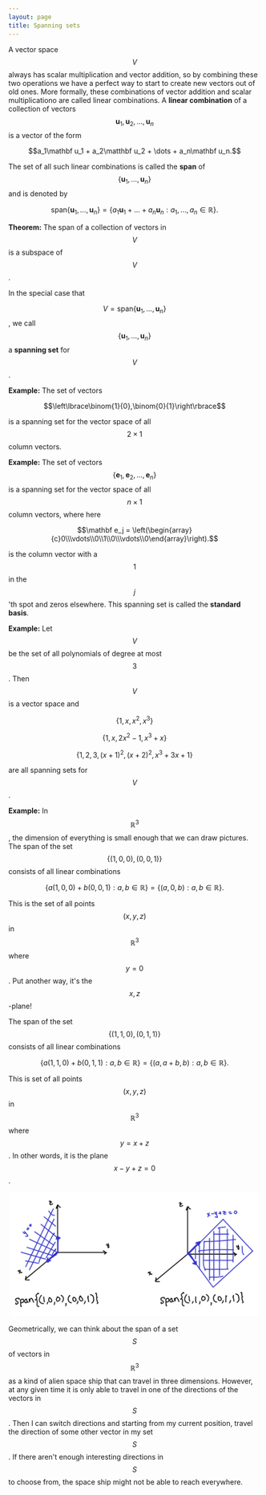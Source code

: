 ```yaml
---
layout: page
title: Spanning sets
---
```


A vector space $$V$$ always has scalar multiplication and vector addition, so by combining these two operations we have a perfect way to start to create new vectors out of old ones.
More formally, these combinations of vector addition and scalar multiplicationo are called linear combinations.
A **linear combination** of a collection of vectors $$\mathbf u_1,\mathbf u_2,\dots,\mathbf u_n$$ is a vector of the form

$$a_1\mathbf u_1 + a_2\matthbf u_2 + \dots + a_n\mathbf u_n.$$

The set of all such linear combinations is called the **span** of $$\{\mathbf u_1,\dots,\mathbf u_n\}$$ and is denoted by

$$\text{span}\{\mathbf u_1,\dots,\mathbf u_n\} = \{a_1\mathbf u_1 + \dots + a_n\mathbf u_n: a_1,\dots, a_n\in\mathbb{R}\}.$$

**Theorem:** The span of a collection of vectors in $$V$$ is a subspace of $$V$$.

In the special case that

$$V = \text{span}\{\mathbf u_1,\dots,\mathbf u_n\}$$, we call $$\{\mathbf u_1,\dots,\mathbf u_n\}$$ a **spanning set** for $$V$$.
 

**Example:** The set of vectors

$$\left\lbrace\binom{1}{0},\binom{0}{1}\right\rbrace$$

is a spanning set for the vector space of all $$2\times 1$$ column vectors.

**Example:** The set of vectors $$\{\mathbf e_1,\mathbf e_2,\dots,\mathbf e_n\}$$
is a spanning set for the vector space of all $$n\times 1$$ column vectors,
where here 

$$\mathbf e_j = \left(\begin{array}{c}0\\\vdots\\0\\1\\0\\\vdots\\0\end{array}\right).$$

is the column vector with a $$1$$ in the $$j$$'th spot and zeros elsewhere.  This spanning set is called the **standard basis**.

**Example:** Let $$V$$ be the set of all polynomials of degree at most $$3$$.  Then $$V$$ is a vector space and 

$$\{1,x,x^2,x^3\}$$

$$\{1, x, 2x^2 -1, x^3 + x\}$$

$$\{1, 2, 3, (x+1)^2, (x+2)^2, x^3 + 3x + 1\}$$

are all spanning sets for $$V$$.


**Example:** In $$\mathbb R^3$$, the dimension of everything is small enough that we can draw pictures.
The span of the set $$\{(1,0,0),(0,0,1)\}$$ consists of all linear combinations

$$\{a(1,0,0) + b(0,0,1): a,b\in\mathbb{R}\} = \{(a,0,b): a,b\in\mathbb{R}\}.$$

This is the set of all points $$(x,y,z)$$ in $$\mathbb R^3$$ where $$y=0$$.  Put another way, it's the $$x,z$$-plane!

The span of the set $$\{(1,1,0),(0,1,1)\}$$ consists of all linear combinations

$$\{a(1,1,0) + b(0,1,1): a,b\in\mathbb{R}\} = \{(a,a+b,b): a,b\in\mathbb{R}\}.$$

This is set of all points $$(x,y,z)$$ in $$\mathbb R^3$$ where $$y=x+z$$.  In other words, it is the plane $$x-y+z=0$$.

<p align="center"><img width=500 src="fig/012-span-example.png"/></p>

Geometrically, we can think about the span of a set $$S$$ of vectors in $$\mathbb{R}^3$$ as a kind of alien space ship that can travel in three dimensions.
However, at any given time it is only able to travel in one of the directions of the vectors in $$S$$.
Then I can switch directions and starting from my current position, travel the direction of some other vector in my set $$S$$.
If there aren't enough interesting directions in $$S$$ to choose from, the space ship might not be able to reach everywhere.





